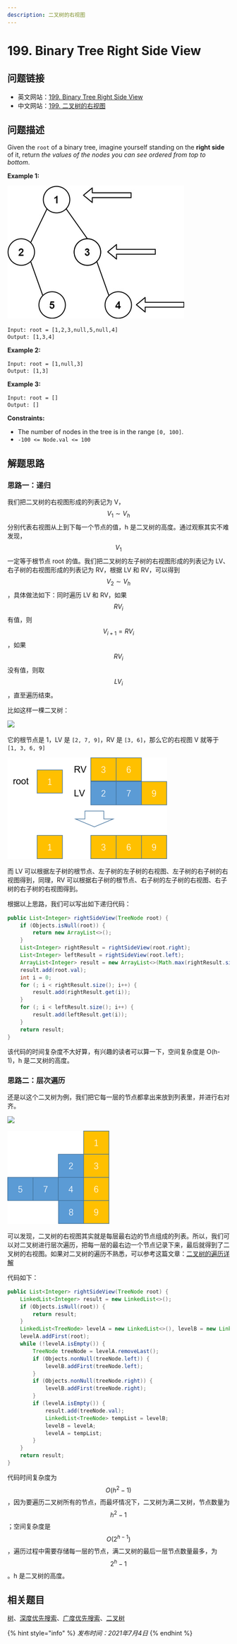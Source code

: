 ```yaml
---
description: 二叉树的右视图
---
```

# 199. Binary Tree Right Side View

## 问题链接

* 英文网站：[199. Binary Tree Right Side View](https://leetcode.com/problems/binary-tree-right-side-view/)
* 中文网站：[199. 二叉树的右视图](https://leetcode-cn.com/problems/binary-tree-right-side-view/)

## 问题描述

Given the `root` of a binary tree, imagine yourself standing on the **right side** of it, return _the values of the nodes you can see ordered from top to bottom_.

**Example 1:**

![](../.gitbook/assets/tree.jpg)

```
Input: root = [1,2,3,null,5,null,4]
Output: [1,3,4]
```

**Example 2:**

```
Input: root = [1,null,3]
Output: [1,3]
```

**Example 3:**

```
Input: root = []
Output: []
```

**Constraints:**

* The number of nodes in the tree is in the range `[0, 100]`.
* `-100 <= Node.val <= 100`

## 解题思路

### 思路一：递归

我们把二叉树的右视图形成的列表记为 V，$$V_1\sim V_h$$ 分别代表右视图从上到下每一个节点的值，h 是二叉树的高度。通过观察其实不难发现，$$V_1$$ 一定等于根节点 root 的值。我们把二叉树的左子树的右视图形成的列表记为 LV、右子树的右视图形成的列表记为 RV，根据 LV 和 RV，可以得到 $$V_2\sim V_h$$ ，具体做法如下：同时遍历 LV 和 RV，如果 $$RV_i$$ 有值，则 $$V_{i+1}=RV_i$$ ，如果 $$RV_i$$ 没有值，则取 $$LV_i$$，直至遍历结束。

比如这样一棵二叉树：

![](<../.gitbook/assets/微信图片\_20210704161958 (50%).png>)

它的根节点是 1，LV 是 `[2, 7, 9]`，RV 是 `[3, 6]`，那么它的右视图 V 就等于 `[1, 3, 6, 9]`

![](<../.gitbook/assets/图片1 (25%).png>)

而 LV 可以根据左子树的根节点、左子树的左子树的右视图、左子树的右子树的右视图得到，同理，RV 可以根据右子树的根节点、右子树的左子树的右视图、右子树的右子树的右视图得到。

根据以上思路，我们可以写出如下递归代码：

```java
public List<Integer> rightSideView(TreeNode root) {
    if (Objects.isNull(root)) {
        return new ArrayList<>();
    }
    List<Integer> rightResult = rightSideView(root.right);
    List<Integer> leftResult = rightSideView(root.left);
    ArrayList<Integer> result = new ArrayList<>(Math.max(rightResult.size(), leftResult.size()) + 1);
    result.add(root.val);
    int i = 0;
    for (; i < rightResult.size(); i++) {
        result.add(rightResult.get(i));
    }
    for (; i < leftResult.size(); i++) {
        result.add(leftResult.get(i));
    }
    return result;
}
```

该代码的时间复杂度不大好算，有兴趣的读者可以算一下，空间复杂度是 O(h-1)，h 是二叉树的高度。

### 思路二：层次遍历

还是以这个二叉树为例，我们把它每一层的节点都拿出来放到列表里，并进行右对齐。

![](<../.gitbook/assets/微信图片\_20210704161958 (50%).png>)

![](<../.gitbook/assets/图片5 (25%).png>)

可以发现，二叉树的右视图其实就是每层最右边的节点组成的列表。所以，我们可以对二叉树进行层次遍历，把每一层的最右边一个节点记录下来，最后就得到了二叉树的右视图。如果对二叉树的遍历不熟悉，可以参考这篇文章：[二叉树的遍历详解](https://blog.csdn.net/young2415/article/details/87467118)

代码如下：

```java
public List<Integer> rightSideView(TreeNode root) {
    LinkedList<Integer> result = new LinkedList<>();
    if (Objects.isNull(root)) {
        return result;
    }
    LinkedList<TreeNode> levelA = new LinkedList<>(), levelB = new LinkedList<>();
    levelA.addFirst(root);
    while (!levelA.isEmpty()) {
        TreeNode treeNode = levelA.removeLast();
        if (Objects.nonNull(treeNode.left)) {
            levelB.addFirst(treeNode.left);
        }
        if (Objects.nonNull(treeNode.right)) {
            levelB.addFirst(treeNode.right);
        }
        if (levelA.isEmpty()) {
            result.add(treeNode.val);
            LinkedList<TreeNode> tempList = levelB;
            levelB = levelA;
            levelA = tempList;
        }
    }
    return result;
}
```

代码时间复杂度为 $$O(h^2-1)$$，因为要遍历二叉树所有的节点，而最坏情况下，二叉树为满二叉树，节点数量为 $$h^2-1$$；空间复杂度是 $$O(2^{h-1})$$，遍历过程中需要存储每一层的节点，满二叉树的最后一层节点数量最多，为 $$2^h-1$$。h 是二叉树的高度。

## 相关题目

[树](https://leetcode.com/tag/tree/)、[深度优先搜索](https://leetcode.com/tag/depth-first-search/)、[广度优先搜索](https://leetcode.com/tag/breadth-first-search/)、[二叉树](https://leetcode.com/tag/binary-tree/)

{% hint style="info" %}
_发布时间：2021年7月4日_
{% endhint %}

